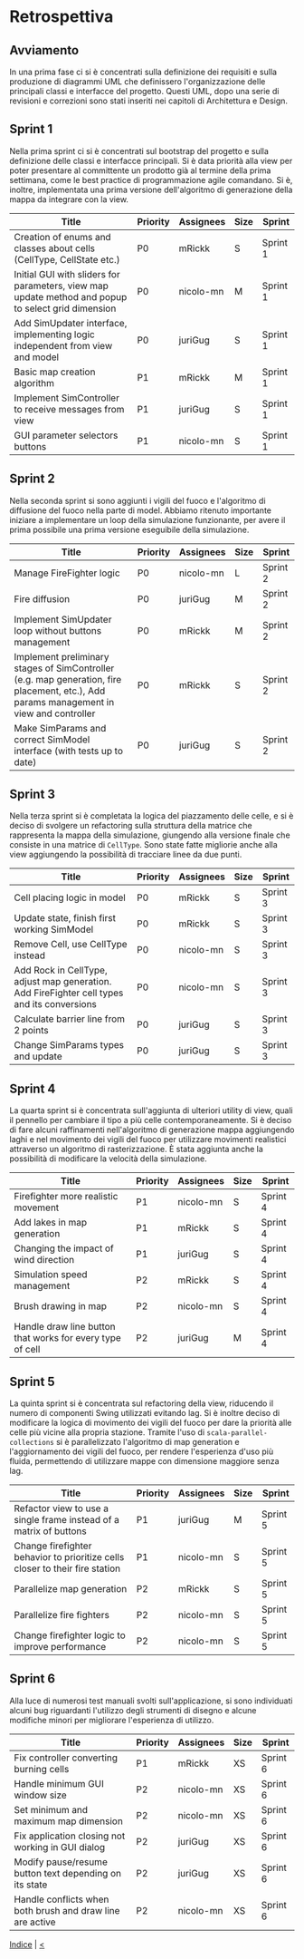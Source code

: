 # Retrospettiva

## Avviamento
In una prima fase ci si è concentrati sulla definizione dei requisiti e sulla produzione di diagrammi UML che definissero l'organizzazione delle principali classi e interfacce del progetto. Questi UML, dopo una serie di revisioni e correzioni sono stati inseriti nei capitoli di Architettura e Design. 

## Sprint 1
Nella prima sprint ci si è concentrati sul bootstrap del progetto e sulla definizione delle classi e interfacce principali. Si è data priorità alla view per poter presentare al committente un prodotto già al termine della prima settimana, come le best practice di programmazione agile comandano. Si è, inoltre, implementata una prima versione dell'algoritmo di generazione della mappa da integrare con la view.

| Title                                                                                              | Priority | Assignees | Size | Sprint   |
|----------------------------------------------------------------------------------------------------|----------|-----------|------|----------|
| Creation of enums and classes about cells (CellType, CellState etc.)                               | P0       | mRickk    | S    | Sprint 1 |
| Initial GUI with sliders for parameters, view map update method and popup to select grid dimension | P0       | nicolo-mn | M    | Sprint 1 |
| Add SimUpdater interface, implementing logic independent from view and model                       | P0       | juriGug   | S    | Sprint 1 |
| Basic map creation algorithm                                                                       | P1       | mRickk    | M    | Sprint 1 |
| Implement SimController to receive messages from view                                              | P1       | juriGug   | S    | Sprint 1 |
| GUI parameter selectors buttons                                                                    | P1       | nicolo-mn | S    | Sprint 1 |


## Sprint 2
Nella seconda sprint si sono aggiunti i vigili del fuoco e l'algoritmo di diffusione del fuoco nella parte di model. Abbiamo ritenuto importante iniziare a implementare un loop della simulazione funzionante, per avere il prima possibile una prima versione eseguibile della simulazione.

| Title                                                                                                                                    | Priority | Assignees | Size | Sprint   |
|------------------------------------------------------------------------------------------------------------------------------------------|----------|-----------|------|----------|
| Manage FireFighter logic                                                                                                                 | P0       | nicolo-mn | L    | Sprint 2 |
| Fire diffusion                                                                                                                           | P0       | juriGug   | M    | Sprint 2 |
| Implement SimUpdater loop without buttons management                                                                                     | P0       | mRickk    | M    | Sprint 2 |
| Implement preliminary stages of SimController (e.g. map generation, fire placement, etc.), Add params management in view and controller  | P0       | mRickk    | S    | Sprint 2 |
| Make SimParams and correct SimModel interface (with tests up to date)                                                                    | P0       | juriGug   | S    | Sprint 2 |

## Sprint 3
Nella terza sprint si è completata la logica del piazzamento delle celle, e si è deciso di svolgere un refactoring sulla struttura della matrice che rappresenta la mappa della simulazione, giungendo alla versione finale che consiste in una matrice di `CellType`. Sono state fatte migliorie anche alla view aggiungendo la possibilità di tracciare linee da due punti.

| Title                                                                                       | Priority | Assignees | Size | Sprint   |
|---------------------------------------------------------------------------------------------|----------|-----------|------|----------|
| Cell placing logic in model                                                                 | P0       | mRickk    | S    | Sprint 3 |
| Update state, finish first working SimModel                                                 | P0       | mRickk    | S    | Sprint 3 |
| Remove Cell, use CellType instead                                                           | P0       | nicolo-mn | S    | Sprint 3 |
| Add Rock in CellType, adjust map generation. Add FireFighter cell types and its conversions | P0       | nicolo-mn | S    | Sprint 3 |
| Calculate barrier line from 2 points                                                        | P0       | juriGug   | S    | Sprint 3 |
| Change SimParams types and update                                                           | P0       | juriGug   | S    | Sprint 3 |

## Sprint 4
La quarta sprint si è concentrata sull'aggiunta di ulteriori utility di view, quali il pennello per cambiare il tipo a più celle contemporaneamente. Si è deciso di fare alcuni raffinamenti nell'algoritmo di generazione mappa aggiungendo laghi e nel movimento dei vigili del fuoco per utilizzare movimenti realistici attraverso un algoritmo di rasterizzazione. È stata aggiunta anche la possibilità di modificare la velocità della simulazione.

| Title                                                            | Priority | Assignees | Size | Sprint   |
|------------------------------------------------------------------|----------|-----------|------|----------|
| Firefighter more realistic movement                              | P1       | nicolo-mn | S    | Sprint 4 |
| Add lakes in map generation                                      | P1       | mRickk    | S    | Sprint 4 |
| Changing the impact of wind direction                            | P1       | juriGug   | S    | Sprint 4 |
| Simulation speed management                                      | P2       | mRickk    | S    | Sprint 4 |
| Brush drawing in map                                             | P2       | nicolo-mn | S    | Sprint 4 |
| Handle draw line button that works for every type of cell        | P2       | juriGug   | M    | Sprint 4 |

## Sprint 5
La quinta sprint si è concentrata sul refactoring della view, riducendo il numero di componenti Swing utilizzati evitando lag.
Si è inoltre deciso di modificare la logica di movimento dei vigili del fuoco per dare la priorità alle celle più vicine alla propria stazione.
Tramite l'uso di `scala-parallel-collections` si è parallelizzato l'algoritmo di map generation e l'aggiornamento dei vigili del fuoco, per rendere l'esperienza d'uso più fluida, permettendo di utilizzare mappe con dimensione maggiore senza lag.

| Title                                                                        | Priority | Assignees | Size | Sprint   |
|------------------------------------------------------------------------------|----------|-----------|------|----------|
| Refactor view to use a single frame instead of a matrix of buttons           | P1       | juriGug   | M    | Sprint 5 |
| Change firefighter behavior to prioritize cells closer to their fire station | P1       | nicolo-mn | S    | Sprint 5 |
| Parallelize map generation                                                   | P2       | mRickk    | S    | Sprint 5 |
| Parallelize fire fighters                                                    | P2       | nicolo-mn | S    | Sprint 5 |
| Change firefighter logic to improve performance                              | P2       | nicolo-mn | S    | Sprint 5 |

<!-- TODO: altro da mettere nella sprint corrente? -->
## Sprint 6
Alla luce di numerosi test manuali svolti sull'applicazione, si sono individuati alcuni bug riguardanti l'utilizzo degli strumenti di disegno e alcune modifiche minori per migliorare l'esperienza di utilizzo. 

| Title                                                            | Priority | Assignees | Size | Sprint   |
|------------------------------------------------------------------|----------|-----------|------|----------|
| Fix controller converting burning cells                          | P1       | mRickk    | XS   | Sprint 6 |
| Handle minimum GUI window size                                   | P2       | nicolo-mn | XS   | Sprint 6 |
| Set minimum and maximum map dimension                            | P2       | nicolo-mn | XS   | Sprint 6 |
| Fix application closing not working in GUI dialog                | P2       | juriGug   | XS   | Sprint 6 |
| Modify pause/resume button text depending on its state           | P2       | juriGug   | XS   | Sprint 6 |
| Handle conflicts when both brush and draw line are active        | P2       | nicolo-mn | XS   | Sprint 6 |

<!-- TODO: cambiare nomi github con nostri nomi -->
[Indice](../index.md) |
[<](../6-testing/index.md)
